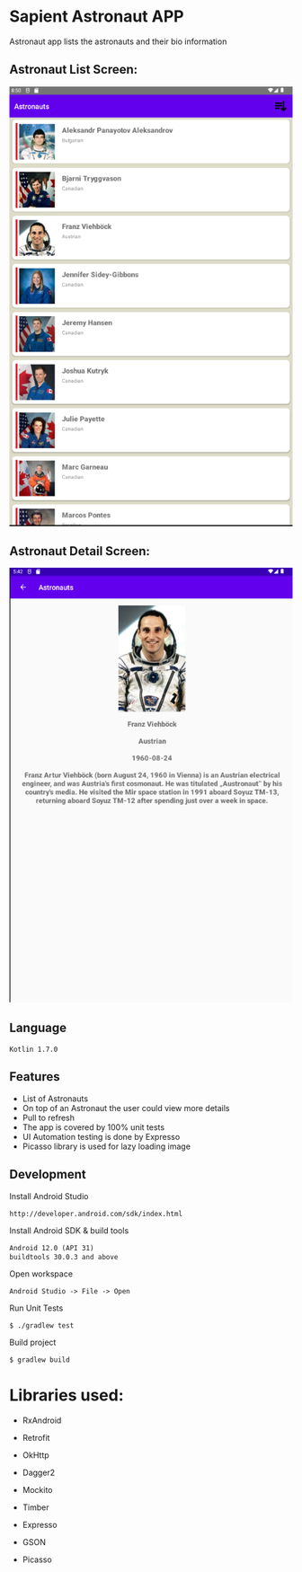 # Sapient Astronaut APP

Astronaut app lists the astronauts and their bio information

## Astronaut List Screen:

![alt text](https://github.com/naveenprabhu/astronaut/blob/main/AstronautListView.png)

## Astronaut Detail Screen:

![alt text](https://github.com/naveenprabhu/astronaut/blob/main/AstronautDetail.png)

## Language

    Kotlin 1.7.0

## Features

* List of Astronauts
* On top of an Astronaut the user could view more details
* Pull to refresh
* The app is covered by 100% unit tests
* UI Automation testing is done by Expresso
* Picasso library is used for lazy loading image

## Development

Install Android Studio

	http://developer.android.com/sdk/index.html

Install Android SDK & build tools

	Android 12.0 (API 31)
	buildtools 30.0.3 and above

Open workspace

	Android Studio -> File -> Open

Run Unit Tests

	$ ./gradlew test

Build project

	$ gradlew build

# Libraries used:

* RxAndroid

* Retrofit

* OkHttp

* Dagger2

* Mockito

* Timber

* Expresso

* GSON

* Picasso
